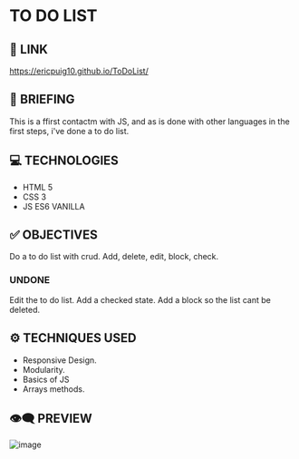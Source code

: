 # TO DO LIST

## 🔗 LINK
https://ericpuig10.github.io/ToDoList/

## 📜 BRIEFING
This is a ffirst contactm with JS, and as is done with other languages in the first steps, i've done a to do list.

## 💻 TECHNOLOGIES
- HTML 5
- CSS 3
- JS ES6  VANILLA

## ✅ OBJECTIVES
Do a to do list with crud.
Add, delete, edit, block, check.

### UNDONE
Edit the to do list.
Add a checked state.
Add a block so the list cant be deleted.


## ⚙️ TECHNIQUES USED
- Responsive Design.
- Modularity.
- Basics of JS
- Arrays methods.



##  👁️‍🗨️ PREVIEW
![image](https://user-images.githubusercontent.com/102654586/170436276-3b705e26-15de-46bc-9271-371df1f9d084.png)
